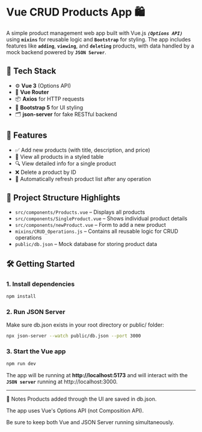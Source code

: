 # Vue CRUD Products App 🛍️

A simple product management web app built with Vue.js _____**`(Options API)`**_____ using **`mixins`** for reusable logic and **`Bootstrap`** for styling. The app includes features like **`adding`**, **`viewing`**, and **`deleting`** products, with data handled by a mock backend powered by **`JSON Server`**.

## 🔧 Tech Stack

- ⚙️ **Vue 3** (Options API)
- 🧭 **Vue Router**
- 📦 **Axios** for HTTP requests
- 🎨 **Bootstrap 5** for UI styling
- 🗂️ **json-server** for fake RESTful backend

## 🚀 Features

- ✅ Add new products (with title, description, and price)
- 📄 View all products in a styled table
- 🔍 View detailed info for a single product
- ❌ Delete a product by ID
- 🔁 Automatically refresh product list after any operation

## 📁 Project Structure Highlights

- `src/components/Products.vue` – Displays all products
- `src/components/SingleProduct.vue` – Shows individual product details
- `src/components/newProduct.vue` – Form to add a new product
- `mixins/CRUD_Operations.js` – Contains all reusable logic for CRUD operations
- `public/db.json` – Mock database for storing product data

## 🛠️ Getting Started

### 1. Install dependencies
```bash
npm install
```
### 2. Run JSON Server
Make sure db.json exists in your root directory or public/ folder:
```bash
npx json-server --watch public/db.json --port 3000
```
### 3. Start the Vue app
```bash
npm run dev
```
The app will be running at **http://localhost:5173** and will interact with the **`JSON server`** running at http://localhost:3000.

---

📌 Notes
Products added through the UI are saved in db.json.

The app uses Vue's Options API (not Composition API).

Be sure to keep both Vue and JSON Server running simultaneously.


















